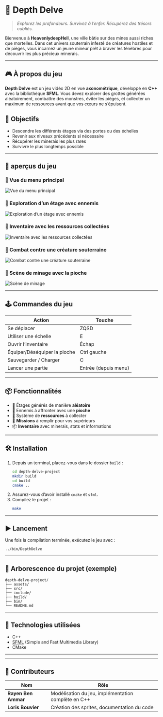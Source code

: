 

# 🌌 Depth Delve

> *Explorez les profondeurs. Survivez à l’enfer. Récupérez des trésors oubliés.*

Bienvenue à **HeavenlydeepHell**, une ville bâtie sur des mines aussi riches que mortelles. Dans cet univers souterrain infesté de créatures hostiles et de pièges, vous incarnez un jeune mineur prêt à braver les ténèbres pour découvrir les plus précieux minerais.

---

## 🎮 À propos du jeu

**Depth Delve** est un jeu vidéo 2D en vue **axonométrique**, développé en **C++** avec la bibliothèque **SFML**. Vous devez explorer des grottes générées aléatoirement, combattre des monstres, éviter les pièges, et collecter un maximum de ressources avant que vos cœurs ne s’épuisent.


## 🧭 Objectifs

- Descendre les différents étages via des portes ou des échelles
- Revenir aux niveaux précédents si nécessaire
- Récupérer les minerais les plus rares
- Survivre le plus longtemps possible

---

## 📸 aperçus du jeu

### 📌 Vue du menu principal  
![Vue du menu principal](assets/captures/menu.png)

### 📌 Exploration d’un étage avec ennemis  
![Exploration d’un étage avec ennemis](assets/captures/exploration.png)

### 📌 Inventaire avec les ressources collectées  
![Inventaire avec les ressources collectées](assets/captures/inventaire.png)

### 📌 Combat contre une créature souterraine  
![Combat contre une créature souterraine](assets/captures/combat.png)

### 📌 Scène de minage avec la pioche  
![Scène de minage](assets/captures/minage.png)


---

## 🕹️ Commandes du jeu

| Action                  | Touche                |
|------------------------|-----------------------|
| Se déplacer            | ZQSD                  |
| Utiliser une échelle   | E                     |
| Ouvrir l’inventaire    | Échap                 |
| Équiper/Déséquiper la pioche | Ctrl gauche     |
| Sauvegarder / Charger  | C                     |
| Lancer une partie      | Entrée (depuis menu)  |

---

## 📦 Fonctionnalités

- 🧱 Étages générés de manière **aléatoire**
- 👾 Ennemis à affronter avec une **pioche**
- 💎 Système de **ressources** à collecter
- 🧭 **Missions** à remplir pour vos supérieurs
- 📦 **Inventaire** avec minerais, stats et informations

---

## 🛠️ Installation

1. Depuis un terminal, placez-vous dans le dossier `build` :
   ```bash
   cd depth-delve-project
   mkdir build
   cd build
   cmake ..
   ```
2. Assurez-vous d’avoir installé `cmake` et `sfml`.
3. Compilez le projet :
   ```bash
   make
   ```

---

## ▶️ Lancement

Une fois la compilation terminée, exécutez le jeu avec :
```bash
../bin/DepthDelve
```

---

## 📁 Arborescence du projet (exemple)

```
depth-delve-project/
├── assets/
├── src/
├── include/
├── build/
├── bin/
└── README.md
```

---

## 🔧 Technologies utilisées

- C++
- [SFML](https://www.sfml-dev.org/) (Simple and Fast Multimedia Library)
- CMake


---





---

## 👥 Contributeurs

| Nom                  | Rôle                                             |
|----------------------|--------------------------------------------------|
| **Rayen Ben Ammar**  | Modélisation du jeu, implémentation complète en C++ |
| **Loris Bouvier**    | Création des sprites, documentation du code      |

